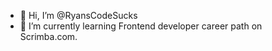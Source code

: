 - 👋 Hi, I’m @RyansCodeSucks
- 🌱 I’m currently learning Frontend developer career path on Scrimba.com.

<!---
RyansCodeSucks/RyansCodeSucks is a ✨ special ✨ repository because its `README.md` (this file) appears on your GitHub profile.
You can click the Preview link to take a look at your changes.
--->
